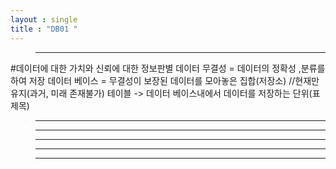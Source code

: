 ```yaml
---
layout : single
title : "DB01 "
---
```

>****
#데이터에 대한 가치와 신뢰에 대한 정보판별
데이터 무결성 = 데이터의 정확성 ,분류를 하여 저장
데이터 베이스 = 무결성이 보장된 데이터를 모아놓은 집합(저장소)
//현재만 유지(과거, 미래 존재불가)
테이블 -> 데이터 베이스내에서 데이터를 저장하는 단위(표제목)
>****


>****


>****


>****


>****
